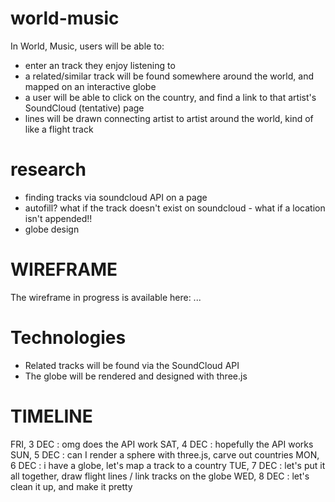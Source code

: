 # world-music
In World, Music, users will be able to:
- enter an track they enjoy listening to
- a related/similar track will be found somewhere around the world, and mapped on an interactive globe
- a user will be able to click on the country, and find a link to that artist's SoundCloud (tentative) page
- lines will be drawn connecting artist to artist around the world, kind of like a flight track

# research
- finding tracks via soundcloud API on a page
- autofill? what if the track doesn't exist on soundcloud - what if a location isn't appended!!
- globe design

# WIREFRAME
The wireframe in progress is available here:
...

# Technologies
- Related tracks will be found via the SoundCloud API
- The globe will be rendered and designed with three.js

# TIMELINE
FRI, 3 DEC : omg does the API work
SAT, 4 DEC : hopefully the API works
SUN, 5 DEC : can I render a sphere with three.js, carve out countries
MON, 6 DEC : i have a globe, let's map a track to a country
TUE, 7 DEC : let's put it all together, draw flight lines / link tracks on the globe
WED, 8 DEC : let's clean it up, and make it pretty
